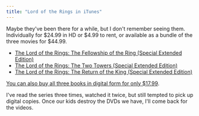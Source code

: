 ```yaml
---
title: "Lord of the Rings in iTunes"
---
```

<p>Maybe they've been there for a while, but I don't remember seeing them. Individually for $24.99 in HD  or $4.99 to rent, or available as a bundle of the three movies for $44.99.</p>
<ul>
<li><a href="https://click.linksynergy.com/fs-bin/stat?id=6PFrOqNV4B8&offerid=146261&type=3&subid=0&tmpid=1826&RD_PARM1=http%253A%252F%252Fitunes.apple.com%252Fca%252Fmovie%252Flord-rings-fellowship-ring%252Fid436206940%253Fuo%253D4%2526partnerId%253D30" target="itunes_store">The Lord of the Rings: The Fellowship of the Ring (Special Extended Edition)</a></li>
<li><a href="https://click.linksynergy.com/fs-bin/stat?id=6PFrOqNV4B8&offerid=146261&type=3&subid=0&tmpid=1826&RD_PARM1=http%253A%252F%252Fitunes.apple.com%252Fca%252Fmovie%252Flord-rings-two-towers-special%252Fid436205622%253Fuo%253D4%2526partnerId%253D30" target="itunes_store">The Lord of the Rings: The Two Towers (Special Extended Edition)</a></li>
<li><a href="https://click.linksynergy.com/fs-bin/stat?id=6PFrOqNV4B8&offerid=146261&type=3&subid=0&tmpid=1826&RD_PARM1=http%253A%252F%252Fitunes.apple.com%252Fca%252Fmovie%252Flord-rings-return-king-special%252Fid436207641%253Fuo%253D4%2526partnerId%253D30" target="itunes_store">The Lord of the Rings: The Return of the King (Special Extended Edition)</a></li>
</ul>
<p><a href="https://click.linksynergy.com/fs-bin/stat?id=6PFrOqNV4B8&offerid=146261&type=3&subid=0&tmpid=1826&RD_PARM1=http%253A%252F%252Fitunes.apple.com%252Fca%252Fbook%252Fthe-lord-of-the-rings%252Fid380681259%253Fmt%253D11%2526uo%253D4%2526partnerId%253D30" target="itunes_store">You can also buy all three books in digital form for only $17.99</a>.</p>
<p>I've read the series three times, watched it twice, but still tempted to pick up digital copies. Once our kids destroy the DVDs we have, I'll come back for the videos.</p>
